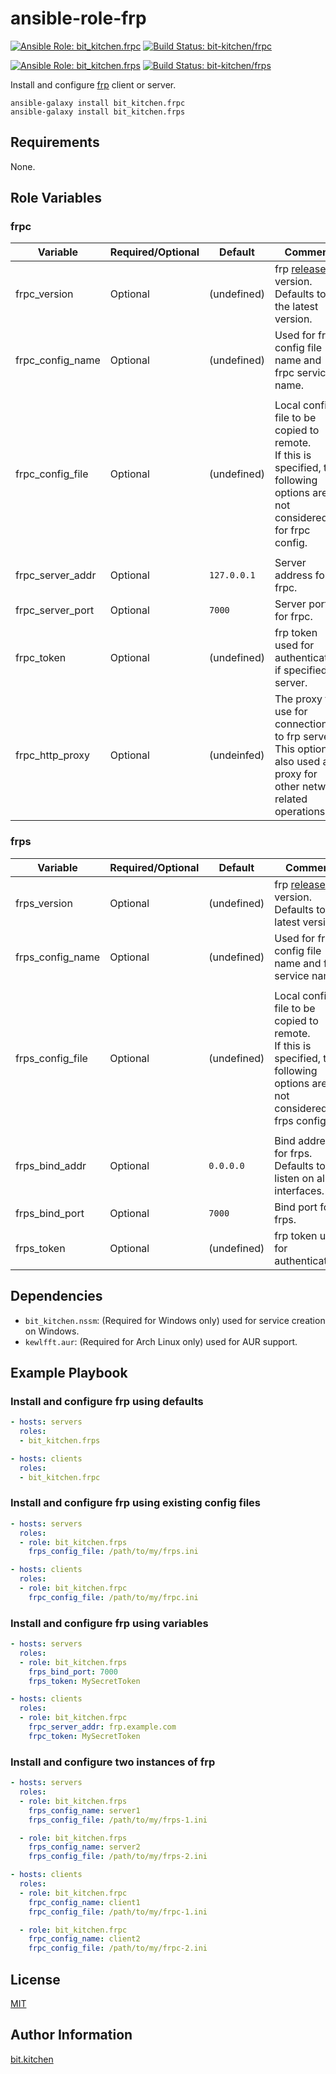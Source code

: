 ansible-role-frp
================

[![Ansible Role: bit_kitchen.frpc](https://img.shields.io/ansible/role/47388.svg)](https://galaxy.ansible.com/bit_kitchen/frpc)
[![Build Status: bit-kitchen/frpc](https://travis-ci.org/bit-kitchen/frpc.svg?branch=master)](https://travis-ci.org/bit-kitchen/frpc)

[![Ansible Role: bit_kitchen.frps](https://img.shields.io/ansible/role/47389.svg)](https://galaxy.ansible.com/bit_kitchen/frps)
[![Build Status: bit-kitchen/frps](https://travis-ci.org/bit-kitchen/frps.svg?branch=master)](https://travis-ci.org/bit-kitchen/frps)

Install and configure [frp](https://github.com/fatedier/frp) client or server.

    ansible-galaxy install bit_kitchen.frpc
    ansible-galaxy install bit_kitchen.frps

Requirements
------------

None.

Role Variables
--------------

### frpc

Variable         | Required/Optional | Default     | Comment
--------         | ----------------- | -------     | -------
frpc_version     | Optional          | (undefined) | frp [release](https://github.com/fatedier/frp/releases) version. <br> Defaults to the latest version.
frpc_config_name | Optional          | (undefined) | Used for frpc config file name and frpc service name.
||
frpc_config_file | Optional          | (undefined) | Local config file to be copied to remote. <br> If this is specified, the following options are not considered for frpc config.
||
frpc_server_addr | Optional          | `127.0.0.1` | Server address for frpc.
frpc_server_port | Optional          | `7000`      | Server port for frpc.
frpc_token       | Optional          | (undefined) | frp token used for authentication if specified on server.
frpc_http_proxy  | Optional          | (undeinfed) | The proxy to use for connections to frp server. <br> This option is also used as proxy for other network related operations.


### frps

Variable         | Required/Optional | Default     | Comment
--------         | ----------------- | -------     | -------
frps_version     | Optional          | (undefined) | frp [release](https://github.com/fatedier/frp/releases) version. <br> Defaults to the latest version.
frps_config_name | Optional          | (undefined) | Used for frps config file name and frps service name.
||
frps_config_file | Optional          | (undefined) | Local config file to be copied to remote. <br> If this is specified, the following options are not considered for frps config.
||
frps_bind_addr   | Optional          | `0.0.0.0`   | Bind address for frps. Defaults to listen on all interfaces.
frps_bind_port   | Optional          | `7000`      | Bind port for frps.
frps_token       | Optional          | (undefined) | frp token used for authentication.



Dependencies
------------

* `bit_kitchen.nssm`: (Required for Windows only) used for service creation on Windows.
* `kewlfft.aur`: (Required for Arch Linux only) used for AUR support.

Example Playbook
----------------

### Install and configure frp using defaults

```yml
- hosts: servers
  roles:
  - bit_kitchen.frps

- hosts: clients
  roles:
  - bit_kitchen.frpc
```

### Install and configure frp using existing config files

```yml
- hosts: servers
  roles:
  - role: bit_kitchen.frps
    frps_config_file: /path/to/my/frps.ini

- hosts: clients
  roles:
  - role: bit_kitchen.frpc
    frpc_config_file: /path/to/my/frpc.ini
```

### Install and configure frp using variables

```yml
- hosts: servers
  roles:
  - role: bit_kitchen.frps
    frps_bind_port: 7000
    frps_token: MySecretToken

- hosts: clients
  roles:
  - role: bit_kitchen.frpc
    frpc_server_addr: frp.example.com
    frpc_token: MySecretToken
```

### Install and configure two instances of frp

```yml
- hosts: servers
  roles:
  - role: bit_kitchen.frps
    frps_config_name: server1
    frps_config_file: /path/to/my/frps-1.ini

  - role: bit_kitchen.frps
    frps_config_name: server2
    frps_config_file: /path/to/my/frps-2.ini

- hosts: clients
  roles:
  - role: bit_kitchen.frpc
    frpc_config_name: client1
    frpc_config_file: /path/to/my/frpc-1.ini

  - role: bit_kitchen.frpc
    frpc_config_name: client2
    frpc_config_file: /path/to/my/frpc-2.ini
```


License
-------

[MIT](LICENSE)

Author Information
------------------

[bit.kitchen](https://github.com/bit-kitchen)
